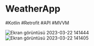 # WeatherApp
 
#Kotlin #Retrofit #API #MVVM

![Ekran görüntüsü 2023-03-22 141444](https://user-images.githubusercontent.com/100219838/226889408-268f9a22-a65d-4ded-b318-023e49d90940.png)
![Ekran görüntüsü 2023-03-22 141405](https://user-images.githubusercontent.com/100219838/226889479-4b581d12-0603-4250-9629-27318b462ca4.png)

 
